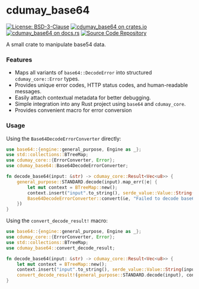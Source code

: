 # cdumay_base64

[![License: BSD-3-Clause](https://img.shields.io/badge/license-BSD--3--Clause-blue)](./LICENSE)
[![cdumay_base64 on crates.io](https://img.shields.io/crates/v/cdumay_base64)](https://crates.io/crates/cdumay_base64)
[![cdumay_base64 on docs.rs](https://docs.rs/cdumay_base64/badge.svg)](https://docs.rs/cdumay_base64)
[![Source Code Repository](https://img.shields.io/badge/Code-On%20GitHub-blue?logo=GitHub)](https://github.com/cdumay/cdumay_base64)

A small crate to manipulate base54 data.

### Features

- Maps all variants of `base64::DecodeError` into structured `cdumay_core::Error` types.
- Provides unique error codes, HTTP status codes, and human-readable messages.
- Easily attach contextual metadata for better debugging.
- Simple integration into any Rust project using `base64` and `cdumay_core`.
- Provides convenient macro for error conversion

### Usage

Using the `Base64DecodeErrorConverter` directly:
```rust
use base64::{engine::general_purpose, Engine as _};
use std::collections::BTreeMap;
use cdumay_core::{ErrorConverter, Error};
use cdumay_base64::Base64DecodeErrorConverter;

fn decode_base64(input: &str) -> cdumay_core::Result<Vec<u8>> {
    general_purpose::STANDARD.decode(input).map_err(|e| {
        let mut context = BTreeMap::new();
        context.insert("input".to_string(), serde_value::Value::String(input.to_string()));
        Base64DecodeErrorConverter::convert(&e, "Failed to decode base64".to_string(), context)
    })
}
```
Using the `convert_decode_result!` macro:
```rust
use base64::{engine::general_purpose, Engine as _};
use cdumay_core::{ErrorConverter, Error};
use std::collections::BTreeMap;
use cdumay_base64::convert_decode_result;

fn decode_base64(input: &str) -> cdumay_core::Result<Vec<u8>> {
    let mut context = BTreeMap::new();
    context.insert("input".to_string(), serde_value::Value::String(input.to_string()));
    convert_decode_result!(general_purpose::STANDARD.decode(input), context, "Failed to decode base64")
}
```

